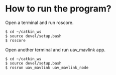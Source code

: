 # How to run the program?

Open a terminal and run roscore.

```
$ cd ~/catkin_ws
$ source devel/setup.bash
$ roscore
```

Open another terminal and run uav_mavlink app.

```
$ cd ~/catkin_ws
$ source devel/setup.bash
$ rosrun uav_mavlink uav_mavlink_node
```